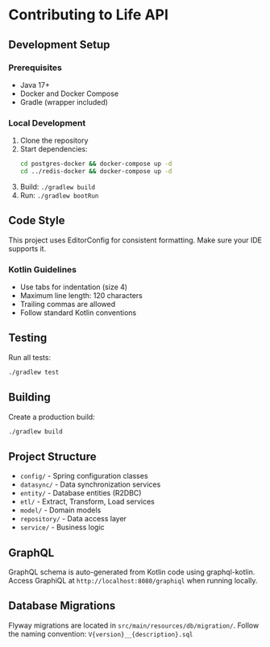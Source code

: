 # Contributing to Life API

## Development Setup

### Prerequisites
- Java 17+
- Docker and Docker Compose
- Gradle (wrapper included)

### Local Development

1. Clone the repository
2. Start dependencies:
   ```bash
   cd postgres-docker && docker-compose up -d
   cd ../redis-docker && docker-compose up -d
   ```
3. Build: `./gradlew build`
4. Run: `./gradlew bootRun`

## Code Style

This project uses EditorConfig for consistent formatting. Make sure your IDE supports it.

### Kotlin Guidelines
- Use tabs for indentation (size 4)
- Maximum line length: 120 characters
- Trailing commas are allowed
- Follow standard Kotlin conventions

## Testing

Run all tests:
```bash
./gradlew test
```

## Building

Create a production build:
```bash
./gradlew build
```

## Project Structure

- `config/` - Spring configuration classes
- `datasync/` - Data synchronization services
- `entity/` - Database entities (R2DBC)
- `etl/` - Extract, Transform, Load services
- `model/` - Domain models
- `repository/` - Data access layer
- `service/` - Business logic

## GraphQL

GraphQL schema is auto-generated from Kotlin code using graphql-kotlin.
Access GraphiQL at `http://localhost:8080/graphiql` when running locally.

## Database Migrations

Flyway migrations are located in `src/main/resources/db/migration/`.
Follow the naming convention: `V{version}__{description}.sql`
